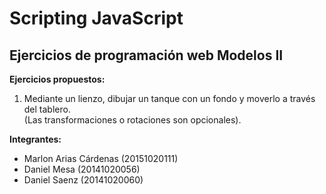 # Scripting JavaScript
## Ejercicios de programación web Modelos II

**Ejercicios propuestos:**

1. Mediante un lienzo, dibujar un tanque con un fondo y moverlo a través del tablero.  
  (Las transformaciones o rotaciones son opcionales).

**Integrantes:**

- Marlon Arias Cárdenas (20151020111)
- Daniel Mesa (20141020056)
- Daniel Saenz (20141020060)
